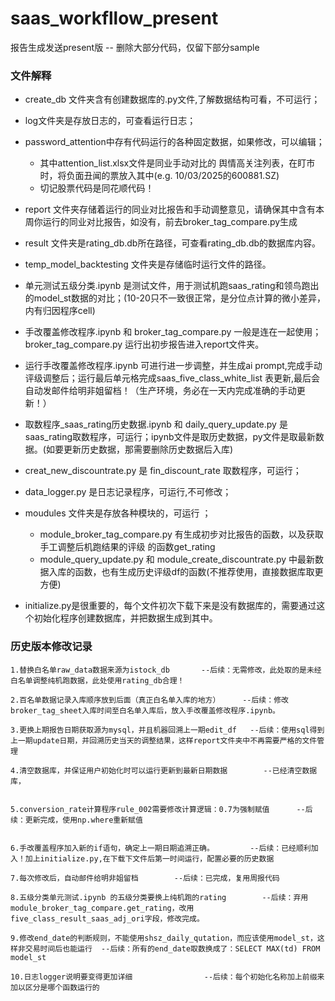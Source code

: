 
# saas_workfllow_present
报告生成发送present版  --   删除大部分代码，仅留下部分sample

### 文件解释
- create_db 文件夹含有创建数据库的.py文件,了解数据结构可看，不可运行；

- log文件夹是存放日志的，可查看运行日志；

- password_attention中存有代码运行的各种固定数据，如果修改，可以编辑；
    - 其中attention_list.xlsx文件是同业手动对比的 舆情高关注列表，在盯市时，将负面丑闻的票放入其中(e.g. 10/03/2025的600881.SZ)
    - 切记股票代码是同花顺代码！

- report 文件夹存储着运行的同业对比报告和手动调整意见，请确保其中含有本周你运行的同业对比报告，如没有，前去broker_tag_compare.py生成

- result 文件夹是rating_db.db所在路径，可查看rating_db.db的数据库内容。

- temp_model_backtesting 文件夹是存储临时运行文件的路径。

- 单元测试五级分类.ipynb 是测试文件，用于测试机跑saas_rating和领鸟跑出的model_st数据的对比；(10-20只不一致很正常，是分位点计算的微小差异，内有归因程序cell)

- 手改覆盖修改程序.ipynb 和 broker_tag_compare.py 一般是连在一起使用；broker_tag_compare.py 运行出初步报告进入report文件夹。
- 运行手改覆盖修改程序.ipynb 可进行进一步调整，并生成ai prompt,完成手动评级调整后；运行最后单元格完成saas_five_class_white_list 表更新,最后会自动发邮件给明非姐留档！（生产环境，务必在一天内完成准确的手动更新！）

- 取数程序_saas_rating历史数据.ipynb 和 daily_query_update.py 是saas_rating取数程序，可运行；ipynb文件是取历史数据，py文件是取最新数据。(如要更新历史数据，那需要删除历史数据后入库)

- creat_new_discountrate.py 是 fin_discount_rate 取数程序，可运行；  

- data_logger.py 是日志记录程序，可运行,不可修改；

- moudules 文件夹是存放各种模块的，可运行 ；
    - module_broker_tag_compare.py 有生成初步对比报告的函数，以及获取手工调整后机跑结果的评级 的函数get_rating 
    - module_query_update.py 和 module_create_discountrate.py 中最新数据入库的函数，也有生成历史评级df的函数(不推荐使用，直接数据库取更方便)

- initialize.py是很重要的，每个文件初次下载下来是没有数据库的，需要通过这个初始化程序创建数据库，并把数据生成到其中。


### 历史版本修改记录

    1.替换白名单raw_data数据来源为istock_db       --后续：无需修改，此处取的是未经白名单调整纯机跑数据，此处使用rating_db合理！

    2.百名单数据记录入库顺序放到后面（真正白名单入库的地方）     --后续：修改broker_tag_sheet入库时间至白名单入库后，放入手改覆盖修改程序.ipynb。

    3.更换上期报告日期获取源为mysql，并且机器回溯上一期edit_df   --后续：使用sql得到上一期update日期，并回溯历史当天的调整结果，这样report文件夹中不再需要严格的文件管理

    4.清空数据库，并保证用户初始化时可以运行更新到最新日期数据        --已经清空数据库，


    5.conversion_rate计算程序rule_002需要修改计算逻辑：0.7为强制赋值      --后续：更新完成，使用np.where重新赋值


    6.手改覆盖程序加入新的if语句，确定上一期日期追溯正确。        --后续：已经顺利加入！加上initialize.py,在下载下文件后第一时间运行，配置必要的历史数据

    7.每次修改后，自动邮件给明非姐留档        --后续：已完成，复用周报代码

    8.五级分类单元测试.ipynb 的五级分类要换上纯机跑的rating        --后续：弃用module_broker_tag_compare.get_rating，改用five_class_result_saas_adj_ori字段，修改完成。

    9.修改end_date的判断规则，不能使用shsz_daily_qutation，而应该使用model_st，这样非交易时间后也能运行  --后续：所有的end_date取数换成了：SELECT MAX(td) FROM model_st 

    10.日志logger说明要变得更加详细                --后续：每个初始化名称加上前缀来加以区分是哪个函数运行的



